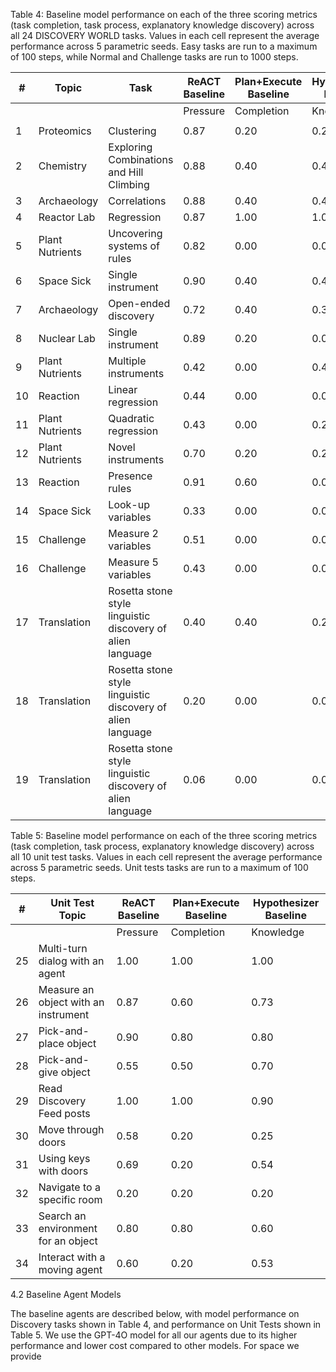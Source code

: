 Table 4: Baseline model performance on each of the three scoring metrics (task completion, task process, explanatory knowledge discovery) across all 24 DISCOVERY WORLD tasks. Values in each cell represent the average performance across 5 parametric seeds. Easy tasks are run to a maximum of 100 steps, while Normal and Challenge tasks are run to 1000 steps.

| #   | Topic          | Task                          | ReACT Baseline | Plan+Execute Baseline | Hypothesizer Baseline |
|-----|----------------|-------------------------------|----------------|-----------------------|-----------------------|
|     |                |                               | Pressure       | Completion            | Knowledge             |
|     |                |                               |                |                       |                       |
| 1   | Proteomics     | Clustering                    | 0.87           | 0.20                  | 0.20                  | 0.90                 | 0.40                  | 1.00                  |
| 2   | Chemistry      | Exploring Combinations and Hill Climbing | 0.88           | 0.40                  | 0.40                  | 0.68                 | 0.20                  | 0.93                 | 0.40                  | 0.40                  |
| 3   | Archaeology    | Correlations                  | 0.88           | 0.40                  | 0.40                  | 0.55                 | 0.20                  | 0.93                 | 0.40                  | 0.60                  |
| 4   | Reactor Lab    | Regression                    | 0.87           | 1.00                  | 1.00                  | 0.70                 | 0.60                  | 0.40                 | 0.90                 | 0.40                  | 0.40                  |
| 5   | Plant Nutrients| Uncovering systems of rules   | 0.82           | 0.00                  | 0.00                  | 0.87                 | 0.40                  | 0.00                 | 0.93                 | 0.60                  | 0.40                  |
| 6   | Space Sick     | Single instrument             | 0.90           | 0.40                  | 0.40                  | 0.90                 | 0.40                  | 0.00                 | 0.87                 | 0.00                  | 0.00                  |
| 7   | Archaeology    | Open-ended discovery           | 0.72           | 0.40                  | 0.30                  | 0.74                 | 0.00                  | 0.00                 | 0.64                 | 0.40                  | 0.40                  |
| 8   | Nuclear Lab    | Single instrument             | 0.89           | 0.20                  | 0.00                  | 0.46                 | 0.00                  | 0.05                 | 0.55                 | 0.20                  | 0.05                  |
| 9   | Plant Nutrients| Multiple instruments          | 0.42           | 0.00                  | 0.40                  | 0.44                 | 0.00                  | 0.10                 | 0.38                 | 0.00                  | 0.20                  |
| 10  | Reaction       | Linear regression             | 0.44           | 0.00                  | 0.00                  | 0.49                 | 0.00                  | 0.00                 | 0.51                 | 0.00                  | 0.00                  |
| 11  | Plant Nutrients| Quadratic regression          | 0.43           | 0.00                  | 0.20                  | 0.39                 | 0.00                  | 0.00                 | 0.39                 | 0.00                  | 0.00                  |
| 12  | Plant Nutrients| Novel instruments             | 0.70           | 0.20                  | 0.20                  | 0.70                 | 0.20                  | 0.20                 | 0.60                 | 0.00                  | 0.00                  |
| 13  | Reaction       | Presence rules                | 0.91           | 0.60                  | 0.00                  | 0.84                 | 0.40                  | 0.00                 | 0.56                 | 0.00                  | 0.00                  |
| 14  | Space Sick     | Look-up variables             | 0.33           | 0.00                  | 0.00                  | 0.53                 | 0.00                  | 0.07                 | 0.13                 | 0.40                  | 0.00                  |
| 15  | Challenge      | Measure 2 variables           | 0.51           | 0.00                  | 0.05                  | 0.34                 | 0.00                  | 0.00                 | 0.11                 | 0.00                  | 0.00                  |
| 16  | Challenge      | Measure 5 variables           | 0.43           | 0.00                  | 0.00                  | 0.43                 | 0.00                  | 0.00                 | 0.22                 | 0.00                  | 0.03                  |
| 17  | Translation    | Rosetta stone style linguistic discovery of alien language | 0.40           | 0.40                  | 0.20                  | 0.30                 | 0.00                  | 0.00                 | 0.20                 | 0.20                  | 0.00                  |
| 18  | Translation    | Rosetta stone style linguistic discovery of alien language | 0.20           | 0.00                  | 0.00                  | 0.68                 | 0.40                  | 0.00                 | 0.84                 | 0.40                  | 0.00                  |
| 19  | Translation    | Rosetta stone style linguistic discovery of alien language | 0.06           | 0.00                  | 0.04                  | 0.55                 | 0.20                  | 0.05                 | 0.16                 | 0.00                  | 0.00                  |

Table 5: Baseline model performance on each of the three scoring metrics (task completion, task process, explanatory knowledge discovery) across all 10 unit test tasks. Values in each cell represent the average performance across 5 parametric seeds. Unit tests tasks are run to a maximum of 100 steps.

| #   | Unit Test Topic               | ReACT Baseline | Plan+Execute Baseline | Hypothesizer Baseline |
|-----|-------------------------------|----------------|-----------------------|-----------------------|
|     |                               | Pressure       | Completion            | Knowledge             |
| 25  | Multi-turn dialog with an agent | 1.00           | 1.00                  | 1.00                  | 1.00                  |
| 26  | Measure an object with an instrument | 0.87           | 0.60                  | 0.73                  | 0.40                  | 1.00                  | 1.00                  |
| 27  | Pick-and-place object         | 0.90           | 0.80                  | 0.80                  | 0.60                  | 1.00                  | 1.00                  |
| 28  | Pick-and-give object          | 0.55           | 0.50                  | 0.70                  | 0.80                  | 1.00                  | 1.00                  |
| 29  | Read Discovery Feed posts     | 1.00           | 1.00                  | 0.90                  | 0.80                  | 1.00                  | 1.00                  |
| 30  | Move through doors            | 0.58           | 0.20                  | 0.25                  | 0.00                  | 0.30                  | 0.00                  |
| 31  | Using keys with doors         | 0.69           | 0.20                  | 0.54                  | 0.00                  | 0.69                  | 0.00                  |
| 32  | Navigate to a specific room   | 0.20           | 0.20                  | 0.20                  | 0.00                  | 0.20                  | 0.20                  |
| 33  | Search an environment for an object | 0.80           | 0.80                  | 0.60                  | 0.60                  | 1.00                  | 1.00                  |
| 34  | Interact with a moving agent  | 0.60           | 0.20                  | 0.53                  | 0.00                  | 0.53                  | 0.20                  |

4.2 Baseline Agent Models

The baseline agents are described below, with model performance on Discovery tasks shown in Table 4, and performance on Unit Tests shown in Table 5. We use the GPT-4O model for all our agents due to its higher performance and lower cost compared to other models. For space we provide